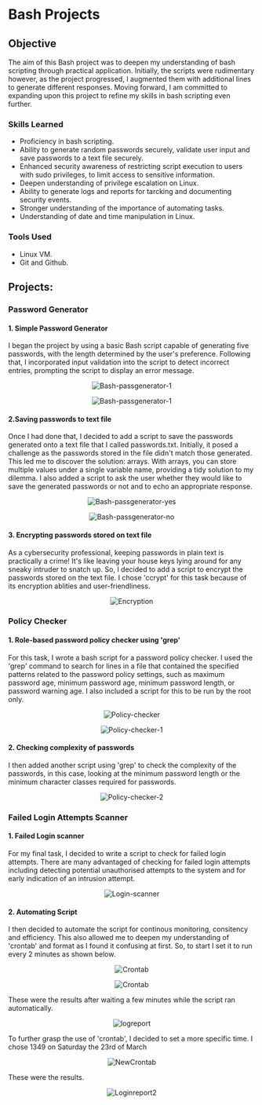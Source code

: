 # Bash Projects

## Objective
The aim of this Bash project was to deepen my understanding of bash scripting through practical application. Initially, the scripts were rudimentary however, as the project progressed, I augmented them with additional lines to generate different responses. Moving forward, I am committed to expanding upon this project to refine my skills in bash scripting even further.

### Skills Learned
 - Proficiency in bash scripting. 
 - Ability to generate random passwords securely, validate user input and save passwords to a text file securely.
 - Enhanced security awareness of restricting script execution to users with sudo privileges, to limit access to sensitive information.
 - Deepen understanding of privilege escalation on Linux.
 - Ability to generate logs and reports for tarcking and documenting security events.
 - Stronger understanding of the importance of automating tasks.
 -  Understanding of date and time manipulation in Linux.

### Tools Used
- Linux VM.
- Git and Github. 

## Projects:
### Password Generator
#### 1. Simple Password Generator
I began the project by using a basic Bash script capable of generating five passwords, with the length determined by the user's preference. Following that, I incorporated input validation into the script to detect incorrect entries, prompting the script to display an error message.
<p align="center">
    <img src="https://github.com/anesum1/Bash-Projects/assets/119237115/f432266c-c867-4816-86bf-83a0dc6940cb" alt="Bash-passgenerator-1">
</p>


<p align="center">
    <img src="https://github.com/anesum1/Bash-Projects/assets/119237115/52f38cbf-06b3-40d6-8626-5fb8e590c9a6" alt="Bash-passgenerator-1">
</p>

#### 2.Saving passwords to text file
Once I had done that, I decided to add a script to save the passwords generated onto a text file that I called passwords.txt. Initially, it posed a challenge as the passwords stored in the file didn't match those generated. This led me to discover the solution: arrays. With arrays, you can store multiple values under a single variable name, providing a tidy solution to my dilemma.  I also added a script to ask the user whether they would like to save the generated passwords or not and to echo an appropriate response.

<p align="center">
    <img src="https://github.com/anesum1/Bash-Projects/assets/119237115/32c4cfae-26bb-4696-9d4e-a44471df2f4b" alt="Bash-passgenerator-yes">
</p>

<p align="center">
    <img src="https://github.com/anesum1/Bash-Projects/assets/119237115/50df9c1a-97bb-4f60-8f55-9061a6e76be7" alt="Bash-passgenerator-no">
</p>

#### 3. Encrypting passwords stored on text file
As a cybersecurity professional, keeping passwords in plain text is practically a crime! It's like leaving  your house keys lying around for any sneaky intruder to snatch up. So, I decided to add a script to encrypt the passwords stored on the text file. I chose 'ccrypt' for this task because of its encryption ablities and user-friendliness. 

<p align="center">
    <img src="https://github.com/anesum1/Bash-Projects/assets/119237115/3fd21f14-f509-4338-ab3b-acec5839c6c0" alt="Encryption">
</p>  

### Policy Checker
#### 1. Role-based password policy checker using 'grep'
For this task, I wrote a bash script for a password policy checker. I used the 'grep' command to search for lines in a file  that contained the specified patterns related to the password policy settings, such as maximum password age, minimum password age, minimum password length, or password warning age. I also included a script for this to be run by the root only. 

<p align="center">
    <img src="https://github.com/anesum1/Bash-Projects/assets/119237115/93717c83-5893-42eb-9e10-139797d177bd" alt="Policy-checker">
</p>

<p align="center">
    <img src="https://github.com/anesum1/Bash-Projects/assets/119237115/0f6b75c7-7dde-4ff6-aaeb-d7e50e4b9488" alt="Policy-checker-1">
</p>

#### 2. Checking complexity of passwords
I then added another script using 'grep' to check the complexity of the passwords, in this case, looking at the minimum password length or the minimum character classes required for passwords.

<p align="center">
    <img src="https://github.com/anesum1/Bash-Projects/assets/119237115/33c43d27-1a67-426f-8b2d-64317230667f" alt="Policy-checker-2">
</p>


### Failed Login Attempts Scanner
#### 1. Failed Login scanner
For my final task, I decided to write a script to check for failed login attempts. There are many advantaged of checking for failed login attempts including detecting potential unauthorised attempts to the system and for early indication of an intrusion attempt.

<p align="center">
    <img src="https://github.com/anesum1/Bash-Projects/assets/119237115/0009230e-6726-412b-9eef-b19a7cfb7208" alt="Login-scanner">
</p>

#### 2. Automating Script
I then decided to automate the script for continous monitoring, consitency and efficiency. This also allowed me to deepen my understanding of 'crontab' and format as I found it confusing at first. So, to start I set it to run every 2 minutes as shown below.
<p align="center">
    <img src="https://github.com/anesum1/Bash-Projects/assets/119237115/5e5c708a-83ed-429d-98cd-db2f3584180e" alt="Crontab">
</p>


<p align="center">
    <img src="https://github.com/anesum1/Bash-Projects/assets/119237115/b15d8746-5024-4cca-bf1e-72ea393b5fd1" alt="Crontab">
</p>

These were the results after waiting a few minutes while the script ran automatically.

<p align="center">
    <img src="https://github.com/anesum1/Bash-Projects/assets/119237115/bc4ba765-dce4-49d8-a227-431daf787230" alt="logreport">
</p>

To further grasp the use of 'crontab', I decided to set a more specific time. I chose 1349 on Saturday the 23rd of March 

<p align="center">
    <img src="https://github.com/anesum1/Bash-Projects/assets/119237115/81bc93e4-4406-43cc-8756-4aaaa13d2fb0" alt="NewCrontab">
</p>

These were the results.

<p align="center">
    <img src="https://github.com/anesum1/Bash-Projects/assets/119237115/08becb11-8346-440a-b329-2560695ed1d7" alt="Loginreport2">
</p>
